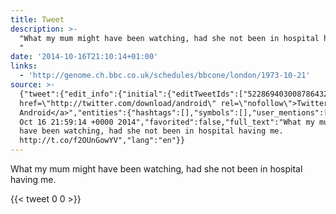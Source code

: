 ```yaml
---
title: Tweet
description: >-
  "What my mum might have been watching, had she not been in hospital having me.
  "
date: '2014-10-16T21:10:14+01:00'
links:
  - 'http://genome.ch.bbc.co.uk/schedules/bbcone/london/1973-10-21'
source: >-
  {"tweet":{"edit_info":{"initial":{"editTweetIds":["522869403008786432"],"editableUntil":"2014-10-16T22:59:14.778Z","editsRemaining":"5","isEditEligible":true}},"retweeted":false,"source":"<a
  href=\"http://twitter.com/download/android\" rel=\"nofollow\">Twitter for
  Android</a>","entities":{"hashtags":[],"symbols":[],"user_mentions":[],"urls":[{"url":"http://t.co/f2OUnGowYV","expanded_url":"http://genome.ch.bbc.co.uk/schedules/bbcone/london/1973-10-21","display_url":"genome.ch.bbc.co.uk/schedules/bbco…","indices":["78","100"]}]},"display_text_range":["0","100"],"favorite_count":"0","id_str":"522869403008786432","truncated":false,"retweet_count":"0","id":"522869403008786432","possibly_sensitive":false,"created_at":"Thu
  Oct 16 21:59:14 +0000 2014","favorited":false,"full_text":"What my mum might
  have been watching, had she not been in hospital having me.
  http://t.co/f2OUnGowYV","lang":"en"}}
---
```

What my mum might have been watching, had she not been in hospital having me. 
    
{{< tweet 0 0 >}}
    
